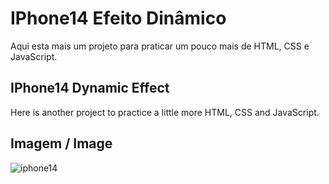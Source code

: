 # IPhone14 Efeito Dinâmico

Aqui esta mais um projeto para praticar um pouco mais de HTML, CSS e JavaScript.

## IPhone14 Dynamic Effect

Here is another project to practice a little more HTML, CSS and JavaScript.

## Imagem / Image

![iphone14](https://user-images.githubusercontent.com/101153930/212550073-a5c612fd-787f-44a2-9f71-63e525613234.png)
